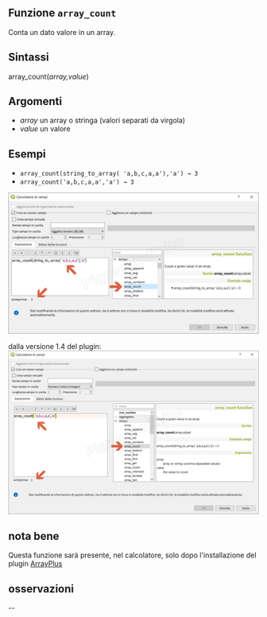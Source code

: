 ## Funzione `array_count`

Conta un dato valore in un array.

## Sintassi

array_count(_array,value_) 

## Argomenti

* _array_ un array o stringa (valori separati da virgola) 
* _value_ un valore

## Esempi

* `array_count(string_to_array( 'a,b,c,a,a'),'a') → 3 `
* `array_count('a,b,c,a,a','a') → 3`

![](/img/arrays/array_count/array_count1.png)

dalla versione 1.4 del plugin:
![](/img/arrays/array_count/array_count2.png)

## nota bene

Questa funzione sarà presente, nel calcolatore, solo dopo l'installazione del plugin [ArrayPlus](https://framagit.org/jbdesbas/arrayPlus)

## osservazioni

--